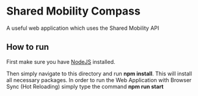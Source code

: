 # Shared Mobility Compass
A useful web application which uses the Shared Mobility API

## How to run
First make sure you have [NodeJS](https://nodejs.org/en/) installed.

Then simply navigate to this directory and run **npm install**. This will install all necessary packages.
In order to run the Web Application with Browser Sync (Hot Reloading) simply type the command **npm run start** 
